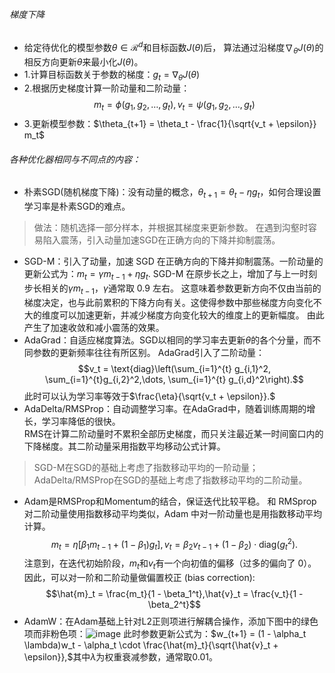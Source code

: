 ###### 梯度下降
* 给定待优化的模型参数$\theta\in\mathcal{R}^{d}$和目标函数$J(\theta)$后，
  算法通过沿梯度$\nabla_{\theta} J(\theta)$的相反方向更新$\theta$来最小化$J(\theta)$。
* 1.计算目标函数关于参数的梯度：$g_t = \nabla_{\theta} J(\theta)$
* 2.根据历史梯度计算一阶动量和二阶动量：
  $$m_t = \phi(g_1, g_2, \dots, g_t),v_t = \psi(g_1, g_2, \dots, g_t)$$
* 3.更新模型参数：$\theta_{t+1} = \theta_t - \frac{1}{\sqrt{v_t + \epsilon}} m_t$
###### 各种优化器相同与不同点的内容：
* 朴素SGD(随机梯度下降)：没有动量的概念，$\theta_{t+1} = \theta_t - \eta g_t$，如何合理设置学习率是朴素SGD的难点。
> 做法：随机选择一部分样本，并根据其梯度来更新参数。
> 在遇到沟壑时容易陷入震荡，引入动量加速SGD在正确方向的下降并抑制震荡。
* SGD-M：引入了动量，加速 SGD 在正确方向的下降并抑制震荡。一阶动量的更新公式为：$m_t = \gamma m_{t-1} + \eta g_t.$
  SGD-M 在原步长之上，增加了与上一时刻步长相关的$\gamma m_{t-1}$，$\gamma$通常取 0.9 左右。
  这意味着参数更新方向不仅由当前的梯度决定，也与此前累积的下降方向有关。这使得参数中那些梯度方向变化不大的维度可以加速更新，并减少梯度方向变化较大的维度上的更新幅度。
  由此产生了加速收敛和减小震荡的效果。
* AdaGrad：自适应梯度算法。SGD以相同的学习率去更新$\theta$的各个分量，而不同参数的更新频率往往有所区别。
  AdaGrad引入了二阶动量：$$v_t = \text{diag}\left(\sum_{i=1}^{t} g_{i,1}^2, \sum_{i=1}^{t}g_{i,2}^2,\dots, \sum_{i=1}^{t} g_{i,d}^2\right).$$此时可以认为学习率等效于$\frac{\eta}{\sqrt{v_t + \epsilon}}.$
* AdaDelta/RMSProp：自动调整学习率。在AdaGrad中，随着训练周期的增长，学习率降低的很快。  
  RMS在计算二阶动量时不累积全部历史梯度，而只关注最近某一时间窗口内的下降梯度。其二阶动量采用指数平均移动公式计算。
>SGD-M在SGD的基础上考虑了指数移动平均的一阶动量；AdaDelta/RMSProp在SGD的基础上考虑了指数移动平均的二阶动量。
* Adam是RMSProp和Momentum的结合，保证迭代比较平稳。
  和 RMSprop 对二阶动量使用指数移动平均类似，Adam 中对一阶动量也是用指数移动平均计算。
  $$m_t = \eta[\beta_1 m_{t-1} + (1 - \beta_1)g_t],v_t = \beta_2 v_{t-1} + (1 - \beta_2) \cdot \text{diag}(g_t^2).$$
  注意到，在迭代初始阶段，$m_t$和$v_t$有一个向初值的偏移（过多的偏向了 0）。  
  因此，可以对一阶和二阶动量做偏置校正 (bias correction):
  $$\hat{m}_t = \frac{m_t}{1 - \beta_1^t},\hat{v}_t = \frac{v_t}{1 - \beta_2^t}$$
* AdamW：在Adam基础上针对L2正则项进行解耦合操作，添加下图中的绿色项而非粉色项：![image](https://github.com/Feve1986/coding/assets/67903547/2c57c554-089d-4233-a5f2-73fafc1ffe70)
  此时参数更新公式为：$w_{t+1} = (1 - \alpha_t \lambda)w_t - \alpha_t \cdot \frac{\hat{m}_t}{\sqrt{\hat{v}_t + \epsilon}},$其中$\lambda$为权重衰减参数，通常取0.01。


